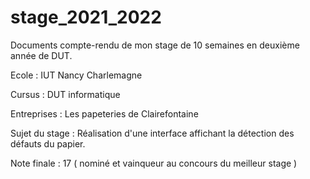 # stage_2021_2022

Documents compte-rendu de mon stage de 10 semaines en deuxième année de DUT.

Ecole : IUT Nancy Charlemagne

Cursus : DUT informatique

Entreprises : Les papeteries de Clairefontaine

Sujet du stage : Réalisation d'une interface affichant la détection des défauts du papier.

Note finale : 17    ( nominé et vainqueur au concours du meilleur stage )
